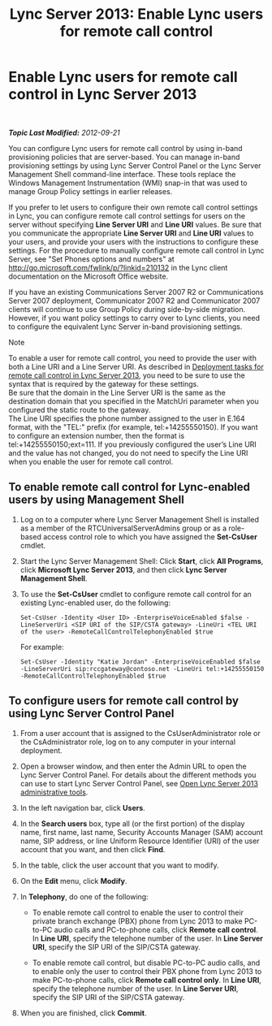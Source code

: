 ﻿---
title: 'Lync Server 2013: Enable Lync users for remote call control'
TOCTitle: Enable Lync users for remote call control
ms:assetid: f39bc10d-034c-4875-a0b8-554e1109e7e6
ms:mtpsurl: https://technet.microsoft.com/en-us/library/Gg615048(v=OCS.15)
ms:contentKeyID: 48185795
ms.date: 07/23/2014
mtps_version: v=OCS.15
---

<div data-xmlns="http://www.w3.org/1999/xhtml">

<div class="topic" data-xmlns="http://www.w3.org/1999/xhtml" data-msxsl="urn:schemas-microsoft-com:xslt" data-cs="http://msdn.microsoft.com/en-us/">

<div data-asp="http://msdn2.microsoft.com/asp">

# Enable Lync users for remote call control in Lync Server 2013

</div>

<div id="mainSection">

<div id="mainBody">

<span> </span>

_**Topic Last Modified:** 2012-09-21_

You can configure Lync users for remote call control by using in-band provisioning policies that are server-based. You can manage in-band provisioning settings by using Lync Server Control Panel or the Lync Server Management Shell command-line interface. These tools replace the Windows Management Instrumentation (WMI) snap-in that was used to manage Group Policy settings in earlier releases.

If you prefer to let users to configure their own remote call control settings in Lync, you can configure remote call control settings for users on the server without specifying **Line Server URI** and **Line URI** values. Be sure that you communicate the appropriate **Line Server URI** and **Line URI** values to your users, and provide your users with the instructions to configure these settings. For the procedure to manually configure remote call control in Lync Server, see "Set Phones options and numbers" at <http://go.microsoft.com/fwlink/p/?linkid=210132> in the Lync client documentation on the Microsoft Office website.

If you have an existing Communications Server 2007 R2 or Communications Server 2007 deployment, Communicator 2007 R2 and Communicator 2007 clients will continue to use Group Policy during side-by-side migration. However, if you want policy settings to carry over to Lync clients, you need to configure the equivalent Lync Server in-band provisioning settings.

<div>


> [!NOTE]
> To enable a user for remote call control, you need to provide the user with both a Line URI and a Line Server URI. As described in <A href="lync-server-2013-deployment-tasks-for-remote-call-control.md">Deployment tasks for remote call control in Lync Server 2013</A>, you need to be sure to use the syntax that is required by the gateway for these settings.<BR>Be sure that the domain in the Line Server URI is the same as the destination domain that you specified in the MatchUri parameter when you configured the static route to the gateway.<BR>The Line URI specifies the phone number assigned to the user in E.164 format, with the "TEL:" prefix (for example, tel:+14255550150). If you want to configure an extension number, then the format is tel:+14255550150;ext=111. If you previously configured the user’s Line URI and the value has not changed, you do not need to specify the Line URI when you enable the user for remote call control.



</div>

<div>

## To enable remote call control for Lync-enabled users by using Management Shell

1.  Log on to a computer where Lync Server Management Shell is installed as a member of the RTCUniversalServerAdmins group or as a role-based access control role to which you have assigned the **Set-CsUser** cmdlet.

2.  Start the Lync Server Management Shell: Click **Start**, click **All Programs**, click **Microsoft Lync Server 2013**, and then click **Lync Server Management Shell**.

3.  To use the **Set-CsUser** cmdlet to configure remote call control for an existing Lync-enabled user, do the following:
    
        Set-CsUser -Identity <User ID> -EnterpriseVoiceEnabled $false -LineServerUri <SIP URI of the SIP/CSTA gateway> -LineUri <TEL URI of the user> -RemoteCallControlTelephonyEnabled $true
    
    For example:
    
        Set-CsUser -Identity "Katie Jordan" -EnterpriseVoiceEnabled $false -LineServerUri sip:rccgateway@contoso.net -LineUri tel:+14255550150 -RemoteCallControlTelephonyEnabled $true

</div>

<div>

## To configure users for remote call control by using Lync Server Control Panel

1.  From a user account that is assigned to the CsUserAdministrator role or the CsAdministrator role, log on to any computer in your internal deployment.

2.  Open a browser window, and then enter the Admin URL to open the Lync Server Control Panel. For details about the different methods you can use to start Lync Server Control Panel, see [Open Lync Server 2013 administrative tools](lync-server-2013-open-lync-server-administrative-tools.md).

3.  In the left navigation bar, click **Users**.

4.  In the **Search users** box, type all (or the first portion) of the display name, first name, last name, Security Accounts Manager (SAM) account name, SIP address, or line Uniform Resource Identifier (URI) of the user account that you want, and then click **Find**.

5.  In the table, click the user account that you want to modify.

6.  On the **Edit** menu, click **Modify**.

7.  In **Telephony**, do one of the following:
    
      - To enable remote call control to enable the user to control their private branch exchange (PBX) phone from Lync 2013 to make PC-to-PC audio calls and PC-to-phone calls, click **Remote call control**. In **Line URI**, specify the telephone number of the user. In **Line Server URI**, specify the SIP URI of the SIP/CSTA gateway.
    
      - To enable remote call control, but disable PC-to-PC audio calls, and to enable only the user to control their PBX phone from Lync 2013 to make PC-to-phone calls, click **Remote call control only**. In **Line URI**, specify the telephone number of the user. In **Line Server URI**, specify the SIP URI of the SIP/CSTA gateway.

8.  When you are finished, click **Commit**.

</div>

</div>

<span> </span>

</div>

</div>

</div>

